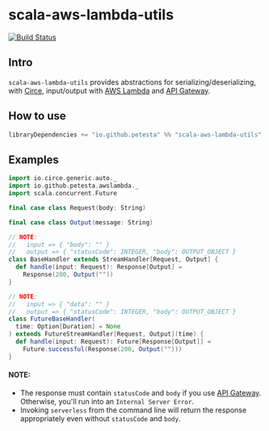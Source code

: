 scala-aws-lambda-utils
======================

[![Build Status](https://travis-ci.com/Petesta/scala-aws-lambda-utils.png)](https://travis-ci.com/Petesta/scala-aws-lambda-utils)

## Intro
`scala-aws-lambda-utils` provides abstractions for serializing/deserializing, with [Circe], input/output with [AWS Lambda] and [API Gateway].

## How to use
```scala
libraryDependencies += "io.github.petesta" %% "scala-aws-lambda-utils" % "0.0.1"
```

## Examples
```scala
import io.circe.generic.auto._
import io.github.petesta.awslambda._
import scala.concurrent.Future

final case class Request(body: String)

final case class Output(message: String)

// NOTE:
//   input => { "body": "" }
//   output => { "statusCode": INTEGER, "body": OUTPUT_OBJECT }
class BaseHandler extends StreamHandler[Request, Output] {
  def handle(input: Request): Response[Output] =
    Response(200, Output(""))
}

// NOTE:
//   input => { "data": "" }
//   output => { "statusCode": INTEGER, "body": OUTPUT_OBJECT }
class FutureBaseHandler(
  time: Option[Duration] = None
) extends FutureStreamHandler[Request, Output](time) {
  def handle(input: Request): Future[Response[Output]] =
    Future.successful(Response(200, Output("")))
}
```

#### NOTE:
* The response must contain `statusCode` and `body` if you use [API Gateway]. Otherwise, you'll run into an `Internal Server Error`.
* Invoking `serverless` from the command line will return the response appropriately even without `statusCode` and `body`.

[API Gateway]: https://aws.amazon.com/api-gateway/
[AWS Lambda]: https://aws.amazon.com/lambda/
[Circe]: https://circe.github.io/circe/
